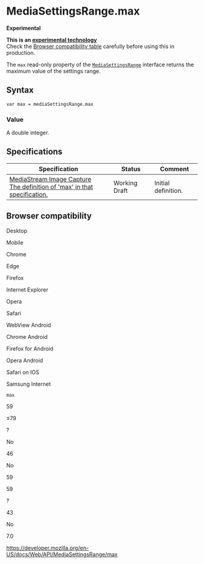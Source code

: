 # MediaSettingsRange.max

**Experimental**

**This is an [experimental technology](https://developer.mozilla.org/en-US/docs/MDN/Guidelines/Conventions_definitions#experimental)**  
Check the [Browser compatibility table](#browser_compatibility) carefully before using this in production.

The `max` read-only property of the [`MediaSettingsRange`](../mediasettingsrange) interface returns the maximum value of the settings range.

## Syntax

    var max = mediaSettingsRange.max

### Value

A double integer.

## Specifications

<table><thead><tr class="header"><th>Specification</th><th>Status</th><th>Comment</th></tr></thead><tbody><tr class="odd"><td><a href="https://w3c.github.io/mediacapture-image/#dom-mediasettingsrange-max">MediaStream Image Capture<br />
<span class="small">The definition of 'max' in that specification.</span></a></td><td><span class="spec-wd">Working Draft</span></td><td>Initial definition.</td></tr></tbody></table>

## Browser compatibility

Desktop

Mobile

Chrome

Edge

Firefox

Internet Explorer

Opera

Safari

WebView Android

Chrome Android

Firefox for Android

Opera Android

Safari on IOS

Samsung Internet

`max`

59

≤79

?

No

46

No

59

59

?

43

No

7.0

<a href="https://developer.mozilla.org/en-US/docs/Web/API/MediaSettingsRange/max" class="_attribution-link">https://developer.mozilla.org/en-US/docs/Web/API/MediaSettingsRange/max</a>
